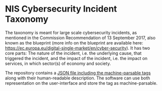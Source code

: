 # NIS Cybersecurity Incident Taxonomy

The taxonomy is meant for large scale cybersecurity incidents, as mentioned in the Commission Recommendation of 13 September 2017, also known as the blueprint (more info on the blueprint are available here: https://ec.europa.eu/digital-single-market/en/cyber-security). It has two core parts: The nature of the incident, i.e. the underlying cause, that triggered the incident, and the impact of the incident, i.e. the impact on services, in which sector(s) of economy and society.

The repository contains a [JSON file including the machine-parsable tags](machinetag.json)
along with their human-readable description. The software can use both
representation on the user-interface and store the tag as machine-parsable.


